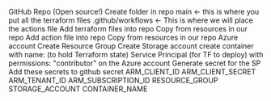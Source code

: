 GitHub Repo (Open source!)
Create folder in repo
	main <- this is where you put all the terraform files
	.github/workflows <- This is where we will place the actions file
Add terraform files into repo
	Copy from resources in our repo
Add action file into repo
	Copy from resources in our repo
Azure account
	Create Resource Group 
	Create Storage account
		create container with name: (to hold Terraform state)
Service Principal (for TF to deploy)
	with permissions: "contributor" on the Azure account
	Generate secret for the SP
Add these secrets to github secret
	ARM_CLIENT_ID 
	ARM_CLIENT_SECRET 
	ARM_TENANT_ID 
	ARM_SUBSCRIPTION_ID 
	RESOURCE_GROUP 
	STORAGE_ACCOUNT 
	CONTAINER_NAME 
